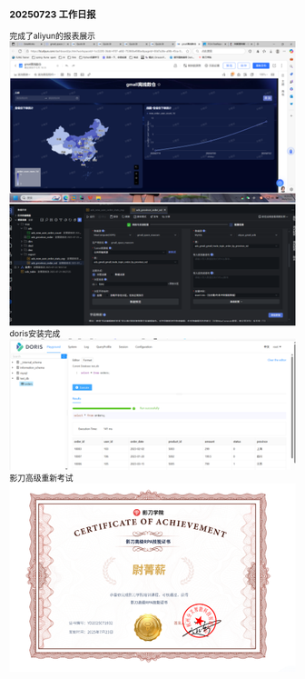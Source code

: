 ### 20250723 工作日报

完成了aliyun的报表展示
![img.png](../img/imgs4/img.png)
![img_1.png](../img/imgs4/img_1.png)
doris安装完成
![img_2.png](../img/imgs4/img_2.png)
影刀高级重新考试
![img_3.png](../img/imgs4/img_3.png)